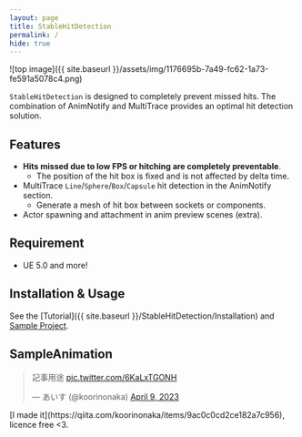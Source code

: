 ```yaml
---
layout: page
title: StableHitDetection
permalink: /
hide: true
---
```


![top image]({{ site.baseurl }}/assets/img/1176695b-7a49-fc62-1a73-fe591a5078c4.png)

`StableHitDetection` is designed to completely prevent missed hits.
The combination of AnimNotify and MultiTrace provides an optimal hit detection solution.

## Features
- **Hits missed due to low FPS or hitching are completely preventable**.
  - The position of the hit box is fixed and is not affected by delta time.
- MultiTrace `Line`/`Sphere`/`Box`/`Capsule` hit detection in the AnimNotify section.
  - Generate a mesh of hit box between sockets or components.
- Actor spawning and attachment in anim preview scenes (extra).

## Requirement
- UE 5.0 and more!

## Installation & Usage
See the [Tutorial]({{ site.baseurl }}/StableHitDetection/Installation) and [Sample Project](https://github.com/koorinonaka/StableHitDetectionProject).

## SampleAnimation
<blockquote class="twitter-tweet" data-theme="dark"><p lang="zh" dir="ltr">記事用途 <a href="https://t.co/6KaLxTGONH">pic.twitter.com/6KaLxTGONH</a></p>&mdash; あいす (@koorinonaka) <a href="https://twitter.com/koorinonaka/status/1645127953511251969?ref_src=twsrc%5Etfw">April 9, 2023</a></blockquote> <script async src="https://platform.twitter.com/widgets.js" charset="utf-8"></script>
[I made it](https://qiita.com/koorinonaka/items/9ac0c0cd2ce182a7c956), licence free <3.
